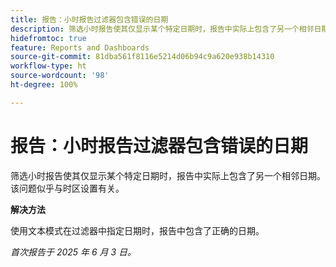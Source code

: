 ```yaml
---
title: 报告：小时报告过滤器包含错误的日期
description: 筛选小时报告使其仅显示某个特定日期时，报告中实际上包含了另一个相邻日期。该问题似乎与时区设置有关。
hidefromtoc: true
feature: Reports and Dashboards
source-git-commit: 81dba561f8116e5214d06b94c9a620e938b14310
workflow-type: ht
source-wordcount: '98'
ht-degree: 100%

---
```


# 报告：小时报告过滤器包含错误的日期

筛选小时报告使其仅显示某个特定日期时，报告中实际上包含了另一个相邻日期。该问题似乎与时区设置有关。

**解决方法**

使用文本模式在过滤器中指定日期时，报告中包含了正确的日期。

_首次报告于 2025 年 6 月 3 日。_